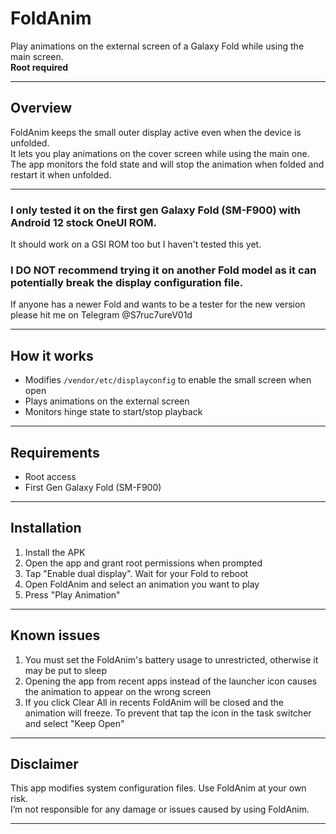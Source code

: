 # FoldAnim

Play animations on the external screen of a Galaxy Fold while using the main screen.  
**Root required**

---

## Overview
FoldAnim keeps the small outer display active even when the device is unfolded.  
It lets you play animations on the cover screen while using the main one.  
The app monitors the fold state and will stop the animation when folded and restart it when unfolded.  

---

### I only tested it on the first gen Galaxy Fold (SM-F900) with Android 12 stock OneUI ROM.
It should work on a GSI ROM too but I haven't tested this yet.

### I DO NOT recommend trying it on another Fold model as it can potentially break the display configuration file.
If anyone has a newer Fold and wants to be a tester for the new version please hit me on Telegram @S7ruc7ureV01d

---

## How it works
- Modifies `/vendor/etc/displayconfig` to enable the small screen when open  
- Plays animations on the external screen  
- Monitors hinge state to start/stop playback  

---

## Requirements
- Root access  
- First Gen Galaxy Fold (SM-F900)  

---

## Installation
1. Install the APK
2. Open the app and grant root permissions when prompted  
3. Tap "Enable dual display". Wait for your Fold to reboot
4. Open FoldAnim and select an animation you want to play
5. Press "Play Animation"

---

## Known issues
1. You must set the FoldAnim's battery usage to unrestricted, otherwise it may be put to sleep
2. Opening the app from recent apps instead of the launcher icon causes the animation to appear on the wrong screen
3. If you click Clear All in recents FoldAnim will be closed and the animation will freeze. To prevent that tap the icon in the task switcher and select "Keep Open"

---

## Disclaimer
This app modifies system configuration files. Use FoldAnim at your own risk.  
I’m not responsible for any damage or issues caused by using FoldAnim.

---

